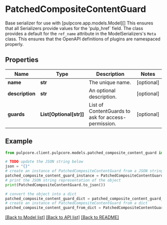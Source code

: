 # PatchedCompositeContentGuard

Base serializer for use with [pulpcore.app.models.Model][]  This ensures that all Serializers provide values for the 'pulp_href` field.  The class provides a default for the ``ref_name`` attribute in the ModelSerializers's ``Meta`` class. This ensures that the OpenAPI definitions of plugins are namespaced properly.

## Properties

Name | Type | Description | Notes
------------ | ------------- | ------------- | -------------
**name** | **str** | The unique name. | [optional] 
**description** | **str** | An optional description. | [optional] 
**guards** | **List[Optional[str]]** | List of ContentGuards to ask for access-permission. | [optional] 

## Example

```python
from pulpcore.client.pulpcore.models.patched_composite_content_guard import PatchedCompositeContentGuard

# TODO update the JSON string below
json = "{}"
# create an instance of PatchedCompositeContentGuard from a JSON string
patched_composite_content_guard_instance = PatchedCompositeContentGuard.from_json(json)
# print the JSON string representation of the object
print(PatchedCompositeContentGuard.to_json())

# convert the object into a dict
patched_composite_content_guard_dict = patched_composite_content_guard_instance.to_dict()
# create an instance of PatchedCompositeContentGuard from a dict
patched_composite_content_guard_from_dict = PatchedCompositeContentGuard.from_dict(patched_composite_content_guard_dict)
```
[[Back to Model list]](../README.md#documentation-for-models) [[Back to API list]](../README.md#documentation-for-api-endpoints) [[Back to README]](../README.md)


